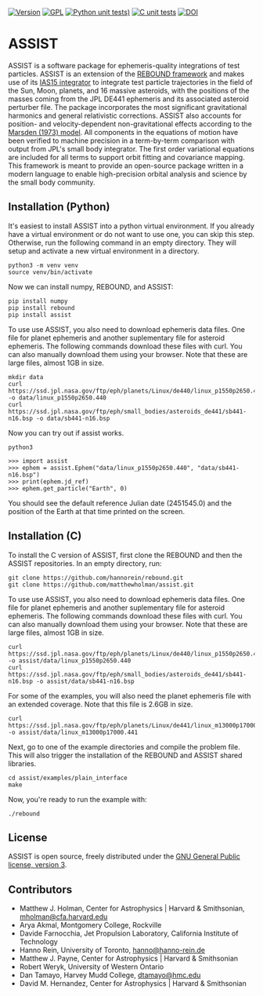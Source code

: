 [![Version](https://img.shields.io/badge/assist-v1.1.1-green.svg?style=flat)](https://assist.readthedocs.org)
[![GPL](https://img.shields.io/badge/license-GPL-green.svg?style=flat)](https://github.com/matthewholman/blob/main/LICENSE)
[![Python unit tests)](https://github.com/matthewholman/assist/actions/workflows/python.yml/badge.svg)](https://github.com/matthewholman/assist/actions/workflows/python.yml)
[![C unit tests](https://github.com/matthewholman/assist/actions/workflows/c.yml/badge.svg)](https://github.com/matthewholman/assist/actions/workflows/c.yml)
[![DOI](https://zenodo.org/badge/DOI/10.5281/zenodo.7778016.svg)](https://doi.org/10.5281/zenodo.7778016)



# ASSIST

ASSIST is a software package for ephemeris-quality integrations of test particles. ASSIST is an extension of the [REBOUND framework](https://github.com/hannorein/rebound) and makes use of its [IAS15 integrator](https://ui.adsabs.harvard.edu/abs/2015MNRAS.446.1424R/abstract) to integrate test particle trajectories in the field of the Sun, Moon, planets, and 16 massive asteroids, with the positions of the masses coming from the JPL DE441 ephemeris and its associated asteroid perturber file. The package incorporates the most significant gravitational harmonics and general relativistic corrections. ASSIST also accounts for position- and velocity-dependent non-gravitational effects according to the [Marsden (1973) model](https://ui.adsabs.harvard.edu/abs/1973AJ.....78..211M/abstract). All components in the equations of motion have been verified to machine precision in a term-by-term comparison with output from JPL's small body integrator. The first order variational equations are included for all terms to support orbit fitting and covariance mapping. This framework is meant to provide an open-source package written in a modern language to enable high-precision orbital analysis and science by the small body community.



## Installation (Python)

It's easiest to install ASSIST into a python virtual environment. If you already have a virtual environment or do not want to use one, you can skip this step. Otherwise, run the following command in an empty directory. They will setup and activate a new virtual environment in a directory. 

    python3 -m venv venv
    source venv/bin/activate

Now we can install numpy, REBOUND, and ASSIST:

    pip install numpy
    pip install rebound 
    pip install assist

To use use ASSIST, you also need to download ephemeris data files. One file for planet ephemeris and another suplementary file for asteroid ephemeris. The following commands download these files with curl. You can also manually download them using your browser. Note that these are large files, almost 1GB in size.

    mkdir data
    curl https://ssd.jpl.nasa.gov/ftp/eph/planets/Linux/de440/linux_p1550p2650.440 -o data/linux_p1550p2650.440
    curl https://ssd.jpl.nasa.gov/ftp/eph/small_bodies/asteroids_de441/sb441-n16.bsp -o data/sb441-n16.bsp

Now you can try out if assist works.

    python3

    >>> import assist
    >>> ephem = assist.Ephem("data/linux_p1550p2650.440", "data/sb441-n16.bsp")
    >>> print(ephem.jd_ref)
    >>> ephem.get_particle("Earth", 0)

You should see the default reference Julian date (2451545.0) and the position of the Earth at that time printed on the screen.

## Installation (C)

To install the C version of ASSIST, first clone the REBOUND and then the ASSIST repositories. In an empty directory, run:

    git clone https://github.com/hannorein/rebound.git
    git clone https://github.com/matthewholman/assist.git

To use use ASSIST, you also need to download ephemeris data files. One file for planet ephemeris and another suplementary file for asteroid ephemeris. The following commands download these files with curl. You can also manually download them using your browser. Note that these are large files, almost 1GB in size.

    curl https://ssd.jpl.nasa.gov/ftp/eph/planets/Linux/de440/linux_p1550p2650.440 -o assist/data/linux_p1550p2650.440
    curl https://ssd.jpl.nasa.gov/ftp/eph/small_bodies/asteroids_de441/sb441-n16.bsp -o assist/data/sb441-n16.bsp

For some of the examples, you will also need the planet ephemeris file with an extended coverage. Note that this file is 2.6GB in size.

    curl https://ssd.jpl.nasa.gov/ftp/eph/planets/Linux/de441/linux_m13000p17000.441 -o assist/data/linux_m13000p17000.441

Next, go to one of the example directories and compile the problem file. This will also trigger the installation of the REBOUND and ASSIST shared libraries.

    cd assist/examples/plain_interface
    make

Now, you're ready to run the example with:

    ./rebound


## License
ASSIST is open source, freely distributed under the [GNU General Public license, version 3](https://github.com/matthewholman/blob/main/LICENSE).

## Contributors

* Matthew J. Holman, Center for Astrophysics | Harvard & Smithsonian, <mholman@cfa.harvard.edu>
* Arya Akmal, Montgomery College, Rockville
* Davide Farnocchia, Jet Propulsion Laboratory, California Institute of Technology 
* Hanno Rein, University of Toronto, <hanno@hanno-rein.de>
* Matthew J. Payne, Center for Astrophysics | Harvard & Smithsonian
* Robert Weryk, University of Western Ontario
* Dan Tamayo, Harvey Mudd College, <dtamayo@hmc.edu>
* David M. Hernandez, Center for Astrophysics | Harvard & Smithsonian 


